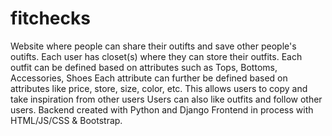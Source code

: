 # fitchecks
Website where people can share their outifts and save other people's outifts. 
Each user has closet(s) where they can store their outfits. 
Each outfit can be defined based on attributes such as Tops, Bottoms, Accessories, Shoes
Each attribute can further be defined based on attributes like price, store, size, color, etc.
This allows users to copy and take inspiration from other users
Users can also like outfits and follow other users.
Backend created with Python and Django
Frontend in process with HTML/JS/CSS & Bootstrap.
